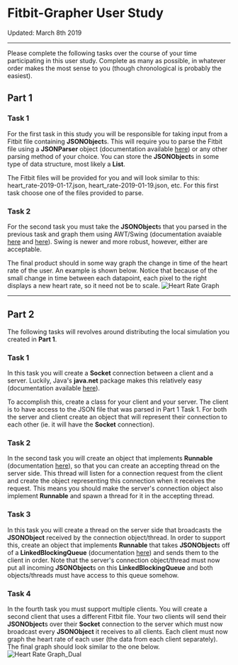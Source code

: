 # Fitbit-Grapher User Study

Updated: March 8th 2019

---------------------------------------

Please complete the following tasks over the course of your time participating in this user study.  Complete as many as possible, in whatever order makes the most sense to you (though chronological is probably the easiest).  

## Part 1

### Task 1

For the first task in this study you will be responsible for taking input from a Fitbit file containing **JSONObject**s.  This will require you to parse the Fitbit file using a **JSONParser** object (documentation available [here](https://jar-download.com/artifacts/com.github.cliftonlabs/json-simple/2.1.2/documentation)) or any other parsing method of your choice.  You can store the **JSONObject**s in some type of data structure, most likely a **List**.  

The Fitbit files will be provided for you and will look similar to this: heart_rate-2019-01-17.json, heart_rate-2019-01-19.json, etc.  For this first task choose one of the files provided to parse. 

### Task 2

For the second task you must take the **JSONObject**s that you parsed in the previous task and graph them using AWT/Swing (documentation avaiable [here](https://docs.oracle.com/javase/7/docs/api/java/awt/package-summary.html) and [here](https://docs.oracle.com/javase/7/docs/api/javax/swing/package-summary.html)).  Swing is newer and more robust, however, either are acceptable.  

The final product should in some way graph the change in time of the heart rate of the user.  An example is shown below.  Notice that because of the small change in time between each datapoint, each pixel to the right displays a new heart rate, so it need not be to scale. 
![Heart Rate Graph](https://user-images.githubusercontent.com/15836110/54060492-e6081780-41ca-11e9-92b9-3c9ddf985938.PNG)

---------------------------------------

## Part 2

The following tasks will revolves around distributing the local simulation you created in **Part 1**.

### Task 1

In this task you will create a **Socket** connection between a client and a server.  Luckily, Java's **java.net** package makes this relatively easy (documentation available [here](https://docs.oracle.com/javase/7/docs/api/java/net/package-summary.html)).  

To accomplish this, create a class for your client and your server.  The client is to have access to the JSON file that was parsed in Part 1 Task 1.  For both the server and client create an object that will represent their connection to each other (ie. it will have the **Socket** connection).

### Task 2

In the second task you will create an object that implements **Runnable** (documentation [here](https://docs.oracle.com/javase/7/docs/api/java/lang/Runnable.html)), so that you can create an accepting thread on the server side.  This thread will listen for a connection request from the client and create the object representing this connection when it receives the request.  This means you should make the server's connection object also implement **Runnable** and spawn a thread for it in the accepting thread.  

### Task 3

In this task you will create a thread on the server side that broadcasts the **JSONObject** received by the connection object/thread.  In order to support this, create an object that implements **Runnable** that takes **JSONObject**s off of a **LinkedBlockingQueue** (documentation [here](https://docs.oracle.com/javase/8/docs/api/?java/util/concurrent/LinkedBlockingQueue.html)) and sends them to the client in order.  Note that the server's connection object/thread must now put all incoming **JSONObject**s on this **LinkedBlockingQueue** and both objects/threads must have access to this queue somehow.  

### Task 4

In the fourth task you must support multiple clients.  You will create a second client that uses a different Fitbit file.  Your two clients will send their **JSONObject**s over their **Socket** connection to the server which must now broadcast every **JSONObject** it receives to all clients.  Each client must now graph the heart rate of each user (the data from each client separately).  The final graph should look similar to the one below.
![Heart Rate Graph_Dual](https://user-images.githubusercontent.com/15836110/54462984-e9aa1a00-4747-11e9-92a1-f272e482ee73.PNG)

